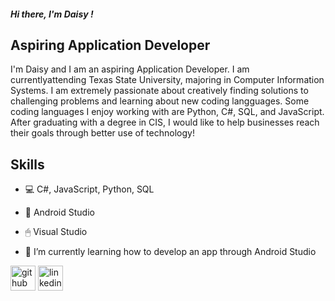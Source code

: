 ##### Hi there, I'm Daisy !
 
## Aspiring Application Developer

I'm Daisy and I am an aspiring Application Developer. I am currentlyattending Texas State University, majoring in Computer Information Systems. I am extremely passionate about creatively finding solutions to challenging problems and learning about new coding langguages. Some coding languages I enjoy working with are Python, C#, SQL, and JavaScript. After graduating with a degree in CIS, I would like to help businesses reach their goals through better use of technology!

## Skills
- 💻 C#, JavaScript, Python, SQL
- 📱 Android Studio
- 🖱 Visual Studio

- 🌱 I’m currently learning how to develop an app through Android Studio 


[<img src='https://cdn.jsdelivr.net/npm/simple-icons@3.0.1/icons/github.svg' alt='github' height='40'>](https://github.com/daisy016)  [<img src='https://cdn.jsdelivr.net/npm/simple-icons@3.0.1/icons/linkedin.svg' alt='linkedin' height='40'>](https://www.linkedin.com/in/daisysmoreno/)  

